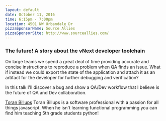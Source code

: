 ```yaml
---
layout: default
date: October 11, 2016
time: 6:15pm - 7:00pm
location: 4501 NW Urbandale Dr
pizzaSponsorName: Source Allies
pizzaSponsorSite: http://www.sourceallies.com/
---
```


### The future! A story about the vNext developer toolchain

On large teams we spend a great deal of time providing accurate and concise instructions to reproduce a problem when QA finds an issue. What if instead we could export the state of the application and attach it as an artifact for the developer for further debugging and verification?

In this talk I'll discover a bug and show a QA/Dev workflow that I believe is the future of QA and Dev collaboration.

[Toran Billups](https://twitter.com/toranb) Toran Billups is a software professional with a passion for all things javascript. When he isn't learning functional programming you can find him teaching 5th grade students python!
